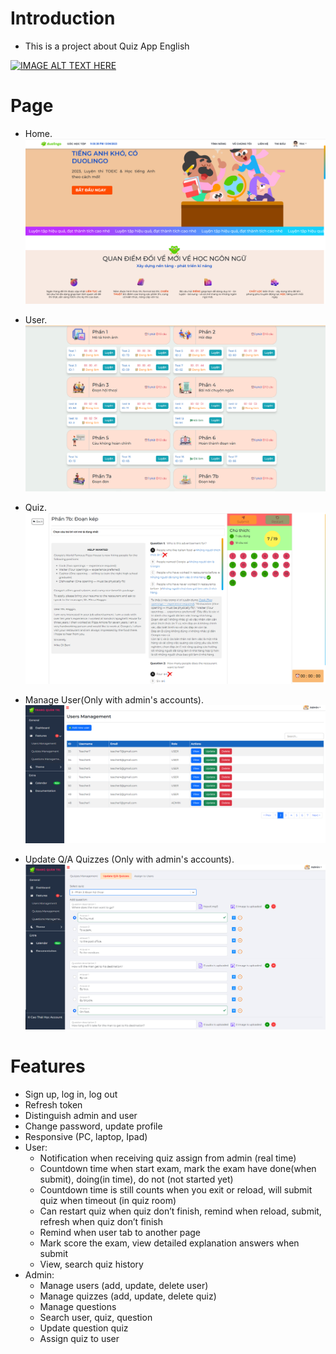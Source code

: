 # **Introduction**

-   This is a project about Quiz App English

[![IMAGE ALT TEXT HERE](https://img.youtube.com/vi/VZIQpNqYQJA/0.jpg)](https://www.youtube.com/watch?v=VZIQpNqYQJA)

# **Page**

-   Home.
    ![CHEESE!](/src/assets/img//Image%20Readme/1.PNG)

-   User.
    ![CHEESE!](/src/assets/img//Image%20Readme/2.PNG)

-   Quiz.
    ![CHEESE!](/src/assets/img//Image%20Readme/3.PNG)

-   Manage User(Only with admin's accounts).
    ![CHEESE!](/src/assets/img//Image%20Readme/4.PNG)

-   Update Q/A Quizzes (Only with admin's accounts).
    ![CHEESE!](/src/assets/img//Image%20Readme/5.PNG)

# **Features**

-   Sign up, log in, log out
-   Refresh token
-   Distinguish admin and user
-   Change password, update profile
-   Responsive (PC, laptop, Ipad)
-   User:
    -   Notification when receiving quiz assign from admin (real time)
    -   Countdown time when start exam, mark the exam have done(when submit), doing(in time), do not (not started yet)
    -   Countdown time is still counts when you exit or reload, will submit quiz when timeout (in quiz room)
    -   Can restart quiz when quiz don’t finish, remind when reload, submit, refresh when quiz don’t finish
    -   Remind when user tab to another page
    -   Mark score the exam, view detailed explanation answers when submit
    -   View, search quiz history
-   Admin:
    -   Manage users (add, update, delete user)
    -   Manage quizzes (add, update, delete quiz)
    -   Manage questions
    -   Search user, quiz, question
    -   Update question quiz
    -   Assign quiz to user
